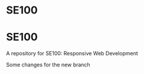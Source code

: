 # SE100

# SE100

A repository for SE100: Responsive Web Development

Some changes for the new branch